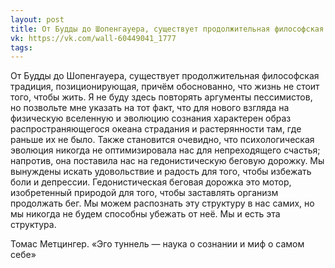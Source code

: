 ```yaml
---
layout: post
title: От Будды до Шопенгауера, существует продолжительная философская традиция...
vk: https://vk.com/wall-60449041_1777
tags:
---
```

От Будды до Шопенгауера, существует продолжительная философская традиция, позиционирующая, причём обоснованно, что жизнь не стоит того, чтобы жить. Я не буду здесь повторять аргументы пессимистов, но позвольте мне указать на тот факт, что для нового взгляда на физическую вселенную и эволюцию сознания характерен образ распространяющегося океана страдания и растерянности там, где раньше их не было. Также становится очевидно, что психологическая эволюция никогда не оптимизировала нас для непреходящего счастья; напротив, она поставила нас на гедонистическую беговую дорожку. Мы вынуждены искать удовольствие и радость для того, чтобы избежать боли и депрессии. Гедонистическая беговая дорожка это мотор, изобретенный природой для того, чтобы заставлять организм продолжать бег. Мы можем распознать эту структуру в нас самих, но мы никогда не будем способны убежать от неё. Мы и есть эта структура. 

Томас Метцингер. «Эго туннель — наука о сознании и миф о самом себе»